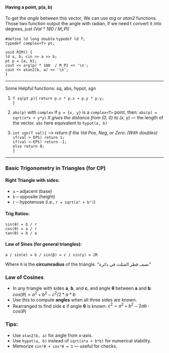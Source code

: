 #### **Having a point, p(a, b)**
To get the *angle* between this vector, We can use *arg* or *atan2* functions.
Those two function output the angle with radian, if we need t convert it into degrees, just *(Val * 180 / M_PI)*

`#define ld long double`
`typedef ld T;`  
`typedef complex<T> pt;`  
  
`void RIM() {`  
    `ld a, b; cin >> a >> b;`  
    `pt p = {a, b};`  
    `cout << arg(p) * 180  / M_PI << '\n';`  
    `cout << atan2(b, a) << '\n';`  
`}`

----
Some Helpful functions: sq, abs, hypot, sgn

1) `T sq(pt p){` 
	`return p.x * p.x + p.y * p.y;`  
	`}`

2) `abs(p)` with `complex`
	If `p = {x, y}` is a `complex<T>` point, then:
	`abs(p) = sqrt(x*x + y*y)`
	*It gives the distance from (0, 0) to (x, y)* — the length of the vector.
	`abs` here equivalent to `hypot(a, b)`

3) `int sgn(T val){`  --> *return if the Val Pos, Neg, or Zero. (With doubles)*
    `if(val > EPS) return 1;`  
    `if(val <-EPS) return -1;`  
    `else return 0;`  
	`}`

---
### Basic Trigonometry in Triangles (for CP)

#### Right Triangle with sides:
- `a` – adjacent (base)
- `b` – opposite (height)
- `r` – hypotenuse (i.e., `r = sqrt(a² + b²)`)
#### Trig Ratios:
```
sin(θ) = b / r
cos(θ) = a / r
tan(θ) = b / a
```
#### Law of Sines (for general triangles):
```
a / sin(α) = b / sin(β) = c / sin(γ) = 2R
```

Where `R` is the **circumradius** of the triangle. "نصف قطر المثلث في دائرة"

### Law of Cosines
- In any triangle with sides **a**, **b**, and **c**, and angle **θ** between **a** and **b**:
    $cos⁡(θ)=a^2+b^2−c^2 /  2*a*b$
- Use this to compute **angles** when all three sides are known.
- Rearranged to find side **c** if angle **θ** is known:
    $c^2=a^2+b^2−2ab⋅cos⁡(θ)$
### Tips:
- Use `atan2(b, a)` for angle from x-axis.
- Use `hypot(a, b)` instead of `sqrt(a*a + b*b)` for numerical stability.
- Memorize `sin²θ + cos²θ = 1` — useful for checks.

